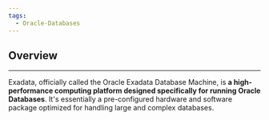 ```yaml
---
tags:
  - Oracle-Databases
---
```


## Overview
---

Exadata,  officially called the Oracle Exadata Database Machine, is **a high-performance computing platform designed specifically for running Oracle Databases**. It's essentially a pre-configured hardware and software package optimized for handling large and complex databases.



